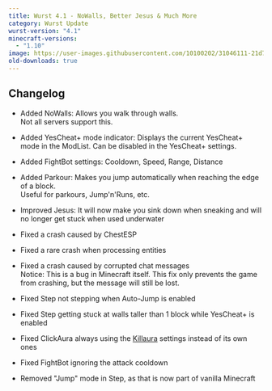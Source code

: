 ```yaml
---
title: Wurst 4.1 - NoWalls, Better Jesus & Much More
category: Wurst Update
wurst-version: "4.1"
minecraft-versions:
  - "1.10"
image: https://user-images.githubusercontent.com/10100202/31046111-21d79936-a5f3-11e7-9dc5-a86a832e0368.jpg
old-downloads: true
---
```

## Changelog

- Added NoWalls: Allows you walk through walls.  
  Not all servers support this.

- Added YesCheat+ mode indicator: Displays the current YesCheat+ mode in the ModList. Can be disabled in the YesCheat+ settings.

- Added FightBot settings: Cooldown, Speed, Range, Distance

- Added Parkour: Makes you jump automatically when reaching the edge of a block.  
  Useful for parkours, Jump'n'Runs, etc.

- Improved Jesus: It will now make you sink down when sneaking and will no longer get stuck when used underwater



- Fixed a crash caused by ChestESP

- Fixed a rare crash when processing entities

- Fixed a crash caused by corrupted chat messages  
  Notice: This is a bug in Minecraft itself. This fix only prevents the game from crashing, but the message will still be lost.

- Fixed Step not stepping when Auto-Jump is enabled

- Fixed Step getting stuck at walls taller than 1 block while YesCheat+ is enabled

- Fixed ClickAura always using the [Killaura](https://wurst.wiki/killaura) settings instead of its own ones

- Fixed FightBot ignoring the attack cooldown

- Removed "Jump" mode in Step, as that is now part of vanilla Minecraft
